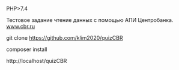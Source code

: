 PHP>7.4

Тестовое задание чтение данных с помощью АПИ Центробанка. www.cbr.ru

git clone https://github.com/klim2020/quizCBR

composer install

http://localhost/quizCBR

